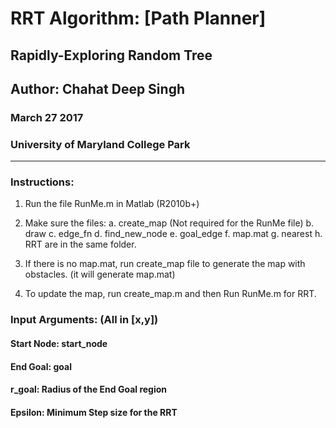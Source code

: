 # RRT Algorithm: [Path Planner]
## Rapidly-Exploring Random Tree

## Author: Chahat Deep Singh
### March 27 2017
### University of Maryland College Park
 -----------------------------------
 
### Instructions: 
 1. Run the file RunMe.m in Matlab (R2010b+)
 2. Make sure the files:
 	a. create_map (Not required for the RunMe file)
 	b. draw
 	c. edge_fn
 	d. find_new_node
 	e. goal_edge
 	f. map.mat
 	g. nearest
 	h. RRT 
 	are in the same folder.
 	
 3. If there is no map.mat, run create_map file to generate
 	the map with obstacles. (it will generate map.mat)
 4. To update the map, run create_map.m and then Run RunMe.m for RRT.

### Input Arguments: (All in [x,y])
#### Start Node: start_node
#### End Goal: goal
#### r_goal: Radius of the End Goal region
#### Epsilon: Minimum Step size for the RRT
